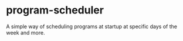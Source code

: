 # program-scheduler
A simple way of scheduling programs at startup at specific days of the week and more.
